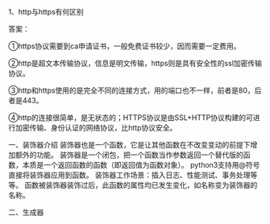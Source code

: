 1、http与https有何区别

答案：

①https协议需要到ca申请证书，一般免费证书较少，因而需要一定费用。

②http是超文本传输协议，信息是明文传输，https则是具有安全性的ssl加密传输协议。

③http和https使用的是完全不同的连接方式，用的端口也不一样，前者是80，后者是443。

④http的连接很简单，是无状态的；HTTPS协议是由SSL+HTTP协议构建的可进行加密传输、身份认证的网络协议，比http协议安全。



一、装饰器介绍
装饰器也是一个函数，它是让其他函数在不改变变动的前提下增加额外的功能。
装饰器是一个闭包，把一个函数当作参数返回一个替代版的函数，本质是一个返回函数的函数（即返回值为函数对象）。
python3支持用@符号直接将装饰器应用到函数。
装饰器工作场景：插入日志、性能测试、事务处理等等。
函数被装饰器装饰过后，此函数的属性均已发生变化，如名称变为装饰器的名称。

二、生成器


